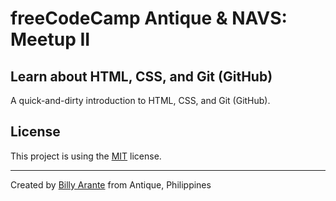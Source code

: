 # freeCodeCamp Antique & NAVS: Meetup II

## Learn about HTML, CSS, and Git (GitHub)

A quick-and-dirty introduction to HTML, CSS, and Git (GitHub).

## License

This project is using the [MIT](./LICENSE) license.

---

Created by [Billy Arante](https://arantebw.github.io/) from Antique, Philippines
